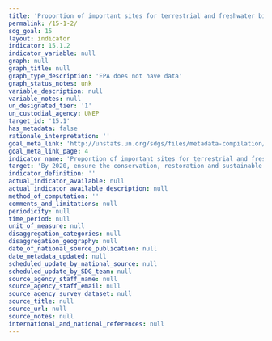 ```yaml
---
title: 'Proportion of important sites for terrestrial and freshwater biodiversity that are covered by protected areas, by ecosystem type'
permalink: /15-1-2/
sdg_goal: 15
layout: indicator
indicator: 15.1.2
indicator_variable: null
graph: null
graph_title: null
graph_type_description: 'EPA does not have data'
graph_status_notes: unk
variable_description: null
variable_notes: null
un_designated_tier: '1'
un_custodial_agency: UNEP
target_id: '15.1'
has_metadata: false
rationale_interpretation: ''
goal_meta_link: 'http://unstats.un.org/sdgs/files/metadata-compilation/Metadata-Goal-15.pdf'
goal_meta_link_page: 4
indicator_name: 'Proportion of important sites for terrestrial and freshwater biodiversity that are covered by protected areas, by ecosystem type'
target: 'By 2020, ensure the conservation, restoration and sustainable use of terrestrial and inland freshwater ecosystems and their services, in particular forests, wetlands, mountains and drylands, in line with obligations under international agreements.'
indicator_definition: ''
actual_indicator_available: null
actual_indicator_available_description: null
method_of_computation: ''
comments_and_limitations: null
periodicity: null
time_period: null
unit_of_measure: null
disaggregation_categories: null
disaggregation_geography: null
date_of_national_source_publication: null
date_metadata_updated: null
scheduled_update_by_national_source: null
scheduled_update_by_SDG_team: null
source_agency_staff_name: null
source_agency_staff_email: null
source_agency_survey_dataset: null
source_title: null
source_url: null
source_notes: null
international_and_national_references: null
---
```

